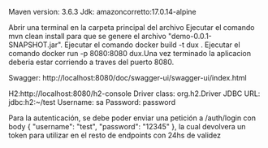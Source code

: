 Maven version: 3.6.3
Jdk: amazoncorretto:17.0.14-alpine

Abrir una terminal en la carpeta principal del archivo
Ejecutar el comando mvn clean install para que se genere el archivo "demo-0.0.1-SNAPSHOT.jar".
Ejecutar el comando docker build -t dux .
Ejecutar el comando docker run -p 8080:8080 dux.Una vez terminado la aplicacion deberia estar corriendo a traves del puerto 8080.

Swagger: http://localhost:8080/doc/swagger-ui/swagger-ui/index.html

H2:http://localhost:8080/h2-console
Driver class: org.h2.Driver
JDBC URL: jdbc:h2:~/test
Username: sa
Password: password

Para la autenticación, se debe poder enviar una petición a /auth/login con body { "username": "test", "password": "12345" }, la cual devolvera un token para utilizar en el resto de endpoints con 24hs de validez

